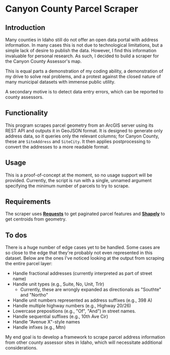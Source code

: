 # Canyon County Parcel Scraper

## Introduction

Many counties in Idaho still do not offer an open data portal with address information. In many cases this is not due to technological limitations, but a simple lack of desire to publish the data. However, I find this information invaluable for personal research. As such, I decided to build a scraper for the Canyon County Assessor's map.

This is equal parts a demonstration of my coding ability, a demonstration of my drive to solve real problems, and a protest against the closed nature of many municipal datasets with immense public utility.

A secondary motive is to detect data entry errors, which can be reported to county assessors.

## Functionality

This program scrapes parcel geometry from an ArcGIS server using its REST API and outputs it in GeoJSON format. It is designed to generate only address data, so it queries only the relevant columns; for Canyon County, these are `SiteAddress` and `SiteCity`. It then applies postprocessing to convert the addresses to a more readable format.

## Usage

This is a proof-of-concept at the moment, so no usage support will be provided. Currently, the script is run with a single, unnamed argument specifying the minimum number of parcels to try to scrape.

## Requirements

The scraper uses [**Requests**](https://docs.python-requests.org/en/latest/index.html) to get paginated parcel features and [**Shapely**](https://shapely.readthedocs.io/en/stable/manual.html) to get centroids from geometry.

## To dos

There is a huge number of edge cases yet to be handled. Some cases are so close to the edge that they're probably not even represented in this dataset. Below are the ones I've noticed looking at the output from scraping the entire parcel layer:

* Handle fractional addresses (currently interpreted as part of street name)
* Handle unit types (e.g., Suite, No, Unit, Trlr)
  * Currently, these are wrongly expanded as directionals as "Southte" and "Northo"
* Handle unit numbers represented as address suffixes (e.g., 398 A)
* Handle multiple highway numbers (e.g., Highway 20/26)
* Lowercase prepositions (e.g., "Of", "And") in street names.
* Handle sequential suffixes (e.g., 10th Ave Cir)
* Handle "Avenue X"-style names
* Handle infixes (e.g., Mtn)

My end goal is to develop a framework to scrape parcel address information from other county assessor sites in Idaho, which will necessitate additional considerations.
